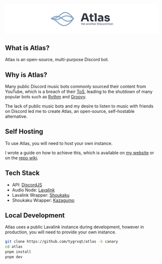 ![](/assets/banner.png)

## What is Atlas?
Atlas is an open-source, multi-purpose Discord bot.  

## Why is Atlas?

Many public Discord music bots commonly sourced their content from YouTube, which is a breach of their [ToS](https://www.youtube.com/t/terms), leading to the shutdown of many popular bots such as [Rythm](https://www.theverge.com/2021/9/12/22669502/youtube-discord-rythm-music-bot-closure) and [Groovy](https://www.theverge.com/2021/8/24/22640024/youtube-discord-groovy-music-bot-closure).

The lack of public music bots and my desire to listen to music with friends on Discord led me to create Atlas, an open-source, self-hostable alternative.

## Self Hosting
To use Atlas, you will need to host your own instance.  

I wrote a guide on how to achieve this, which is available on [my website](https://tygr.dev/blog/hosting-atlas) or on the [repo wiki](https://github.com/tygrxqt/atlas/wiki/Hosting-with-Docker-Compose).

## Tech Stack

- API: [DiscordJS](https://discord.js.org/)
- Audio Node: [Lavalink](https://github.com/lavalink-devs/Lavalink)
- Lavalink Wrapper: [Shoukaku](https://github.com/shipgirlproject/Shoukaku)
- Shoukaku Wrapper: [Kazagumo](https://github.com/Takiyo0/Kazagumo)

## Local Development
Atlas uses a public Lavalink instance during development, however in production, you will need to provide your own instance.

```bash
git clone https://github.com/tygrxqt/atlas -b canary
cd atlas
pnpm install
pnpm dev
```